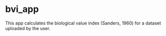 # bvi_app
This app calculates the biological value index (Sanders, 1960) for a dataset uploaded by the user.

